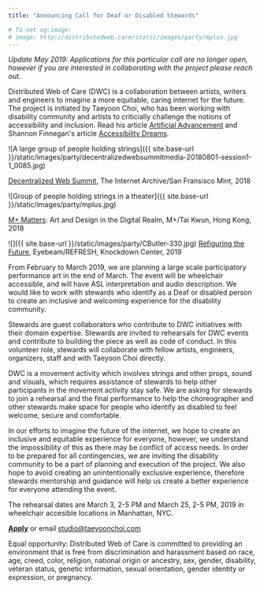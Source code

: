 ```yaml
---
title: "Announcing Call for Deaf or Disabled Stewards"

# To set og:image:
# image: http://distributedweb.care/static/images/party/mplus.jpg
---
```


*Update May 2019: Applications for this particular call are no longer open, however if you are interested in collaborating with the project please reach out.*

Distributed Web of Care (DWC) is a collaboration between artists, writers and engineers to imagine a more equitable, caring internet for the future. The project is initiated by Taeyoon Choi, who has been working with disability community and artists to criticially challenge the notions of accessibility and inclusion. Read his article [Artificial Advancement](https://thenewinquiry.com/artificial-advancements/) and Shannon Finnegan's article [Accessibility Dreams](http://distributedweb.care/posts/accessibility-dreams/). 

![A large group of people holding strings]({{ site.base-url }}/static/images/party/decentralizedwebsummitmedia-20180801-session1-1_0085.jpg)

[Decentralized Web Summit](https://decentralizedweb.net/distributed-web-of-care/), The Internet Archive/San Fransisco Mint, 2018 

![Group of people holding strings in a theater]({{ site.base-url }}/static/images/party/mplus.jpg)

[M+ Matters](https://www.westkowloon.hk/en/mplus/m-programmes/m-matters-art-and-design-in-the-digital-realm): Art and Design in the Digital Realm, M+/Tai Kwun, Hong Kong, 2018  

![]({{ site.base-url }}/static/images/party/CButler-330.jpg)
[Refiguring the Future](https://www.eyebeam.org/events/refiguring-the-future-conference/), Eyebeam/REFRESH, Knockdown Center, 2019


From February to March 2019, we are planning a large scale participatory performance art in the end of March. The event will be wheelchair accessible, and will have ASL interpretation and audio description. We would like to work with stewards who identify as a Deaf or disabled person to create an inclusive and welcoming experience for the disability community.

Stewards are guest collaborators who contribute to DWC initiatives with their domain expertise. Stewards are invited to rehearsals for DWC events and contribute to building the piece as well as code of conduct. In this volunteer role, stewards will collaborate with fellow artists, engineers, organizers, staff and with Taeyoon Choi directly.

DWC is a movement activity which involves strings and other props, sound and visuals, which requires assistance of stewards to help other participants in the movement activity stay safe. We are asking for stewards to join a rehearsal and the final performance to help the choreographer and other stewards make space for people who identify as disabled to feel welcome, secure and comfortable.

In our efforts to imagine the future of the internet, we hope to create an inclusive and equitable experience for everyone, however, we understand the impossibility of this as there may be conflict of access needs. In order to be prepared for all contingencies, we are inviting the disability community to be a part of planning and execution of the project. We also hope to avoid creating an unintentionally exclusive experience, therefore stewards mentorship and guidance will help us create a better experience for everyone attending the event.

The rehearsal dates are March 3, 2-5 PM and March 25, 2-5 PM, 2019 in wheelchair accesible locations in Manhattan, NYC. 


**[Apply](https://airtable.com/shrJKwgf305PUDKjm)** or email studio@taeyoonchoi.com 

Equal opportunity:
Distributed Web of Care is committed to providing an environment that is free from discrimination and harassment based on race, age, creed, color, religion, national origin or ancestry, sex, gender, disability, veteran status, genetic information, sexual orientation, gender identity or expression, or pregnancy. 
